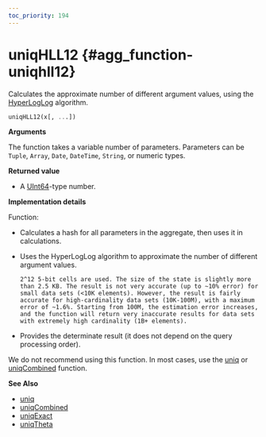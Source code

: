 ```yaml
---
toc_priority: 194
---
```


# uniqHLL12 {#agg_function-uniqhll12}

Calculates the approximate number of different argument values, using the [HyperLogLog](https://en.wikipedia.org/wiki/HyperLogLog) algorithm.

``` sql
uniqHLL12(x[, ...])
```

**Arguments**

The function takes a variable number of parameters. Parameters can be `Tuple`, `Array`, `Date`, `DateTime`, `String`, or numeric types.

**Returned value**

-   A [UInt64](../../../sql-reference/data-types/int-uint.md)-type number.

**Implementation details**

Function:

-   Calculates a hash for all parameters in the aggregate, then uses it in calculations.

-   Uses the HyperLogLog algorithm to approximate the number of different argument values.

        2^12 5-bit cells are used. The size of the state is slightly more than 2.5 KB. The result is not very accurate (up to ~10% error) for small data sets (<10K elements). However, the result is fairly accurate for high-cardinality data sets (10K-100M), with a maximum error of ~1.6%. Starting from 100M, the estimation error increases, and the function will return very inaccurate results for data sets with extremely high cardinality (1B+ elements).

-   Provides the determinate result (it does not depend on the query processing order).

We do not recommend using this function. In most cases, use the [uniq](../../../sql-reference/aggregate-functions/reference/uniq.md#agg_function-uniq) or [uniqCombined](../../../sql-reference/aggregate-functions/reference/uniqcombined.md#agg_function-uniqcombined) function.

**See Also**

-   [uniq](../../../sql-reference/aggregate-functions/reference/uniq.md#agg_function-uniq)
-   [uniqCombined](../../../sql-reference/aggregate-functions/reference/uniqcombined.md#agg_function-uniqcombined)
-   [uniqExact](../../../sql-reference/aggregate-functions/reference/uniqexact.md#agg_function-uniqexact)
-   [uniqTheta](../../../sql-reference/aggregate-functions/reference/uniqthetasketch.md#agg_function-uniqthetasketch)

